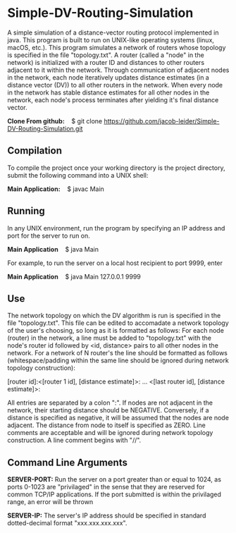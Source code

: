 # Simple-DV-Routing-Simulation

A simple simulation of a distance-vector routing protocol implemented in java. This program is built to run on UNIX-like operating systems (linux, macOS, etc.).
This program simulates a network of routers whose topology is specified in the file "topology.txt". A router (called a "node" in the network) is initialized with 
a router ID and distances to other routers adjacent to it within the network. Through communication of adjacent nodes in the network, each node iteratively updates
distance estimates (in a distance vector (DV)) to all other routers in the network. When every node in the network has stable distance estimates for all other 
nodes in the network, each node's process terminates after yielding it's final distance vector.


****Clone From github:**** &nbsp;&nbsp; $ git clone https://github.com/jacob-leider/Simple-DV-Routing-Simulation.git


## Compilation

To compile the project once your working directory is the project directory, submit the following command into a UNIX shell:

****Main Application:**** &nbsp;&nbsp; $ javac Main


## Running

In any UNIX environment, run the program by specifying an IP address and port for the server to run on. 

****Main Application**** &nbsp;&nbsp; $ java Main <SERVER-IP> <SERVER-PORT>

For example, to run the server on a local host recipient to port 9999, enter

****Main Application**** &nbsp;&nbsp; $ java Main 127.0.0.1 9999



## Use

The network topology on which the DV algorithm is run is specified in the file "topology.txt". This file can be edited to accomadate a network topology of the user's
choosing, so long as it is formatted as follows: For each node (router) in the network, a line must be added to "topology.txt" with the node's router id followed by 
<id, distance> pairs to all other nodes in the network. For a network of N router's the line should be formatted as follows (whitespace/padding within the same line should 
be ignored during network topology construction):

[router id]:<[router 1 id], [distance estimate]>: ... <[last router id], [distance estimate]>:

All entries are separated by a colon ":". If nodes are not adjacent in the network, their starting distance should be NEGATIVE. Conversely, if a distance is specified as negative, it will be assumed that the nodes
are node adjacent. The distance from node to itself is specified as ZERO. Line comments are acceptable and will be ignored during network topology construction. A line
comment begins with "//".



## Command Line Arguments

****SERVER-PORT:**** Run the server on a port greater than or equal to 1024, as ports 0-1023 are "privilaged" in the sense that they are reserved for common TCP/IP applications. If 
the port submitted is within the privilaged range, an error will be thrown

****SERVER-IP:**** The server's IP address should be specified in standard dotted-decimal format "xxx.xxx.xxx.xxx".








